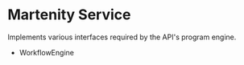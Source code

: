 # Martenity Service

Implements various interfaces required by the API's program engine.

- WorkflowEngine 
